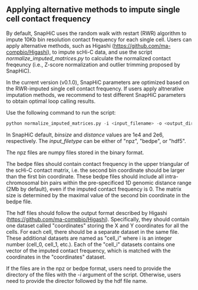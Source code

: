 ## Applying alternative methods to impute single cell contact frequency 
By default, SnapHiC uses the random walk with restart (RWR) algorithm to impute 10Kb bin resolution contact frequency for each single cell. Users can apply alternative methods, such as Higashi (https://github.com/ma-compbio/Higashi), to impute scHi-C data, and use the script *normalize_imputed_matrices.py* to calculate the normalized contact freqeuncy (i.e., Z-score normalization and outlier trimming proposed by SnapHiC).

In the current version (v0.1.0), SnapHiC parameters are optimized based on the RWR-imputed single cell contact frequency. If users apply altnerative imputation methods, we recommend to test different SnapHiC parameters to obtain optimal loop calling results.  

Use the following command to run the script:  
```python  
python normalize_imputed_matrices.py -i <input_filename> -o <output_directory> -t <input_filetype> -b <binsize> -d <distance>
```  
In SnapHiC default, *binsize* and *distance* values are 1e4 and 2e6, respectively. The *input_filetype* can be either of "npz", "bedpe", or "hdf5".

The npz files are numpy files stored in the binary format.  

The bedpe files should contain contact frequency in the upper triangular of the scHi-C contact matrix, i.e. the second bin coordinate should be larger than the first bin coordinate. These bedpe files should include all intra-chromosomal bin pairs within the pre-specificed 1D genomic distance range (2Mb by default), even if the imputed contact frequency is 0. The matrix size is determined by the maximal value of the second bin coordinate in the bedpe file.

The hdf files should follow the output format described by Higashi (https://github.com/ma-compbio/Higashi). Specifically, they should contain one dataset called "coordinates" storing the X and Y coordinates for all the cells. For each cell, there should be a separate dataset in the same file. These additional datasets are named as "cell_i" where i is an integer number (cell_0, cell_1, etc.). Each of the "cell_i" datasets contains one vector of the imputed contact frequency, which is matched with the coordinates in the "coordinates" dataset.  

If the files are in the npz or bedpe format, users need to provide the directory of the files with the *-i* argument of the script. Otherwise, users need to provide the director followed by the hdf file name.
